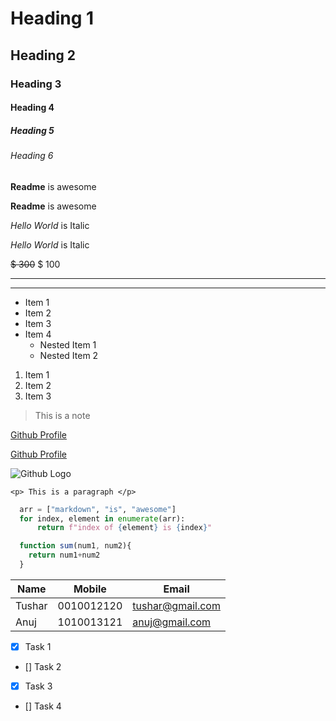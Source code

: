 <!-- Heading -->

# Heading 1
## Heading 2
### Heading 3
#### Heading 4
##### Heading 5
###### Heading 6


<!-- Strong/bold -->

**Readme** is awesome

__Readme__ is awesome

<!-- Italics -->

*Hello World* is Italic

_Hello World_ is Italic

<!-- Strike Through -->

~~$ 300~~ $ 100

<!-- Horizontal Rule -->

---

___

<!-- UL -->

* Item 1
* Item 2
* Item 3
* Item 4
  * Nested Item 1
  * Nested Item 2

<!-- OL -->

1. Item 1
1. Item 2
1. Item 3

<!-- Blockquote -->

> This is a note

<!-- Link -->

[Github Profile](https://github.com/tusharkhatriofficial)

[Github Profile](https://github.com/tusharkhatriofficial "Tushar's Github Profile")

<!-- Images -->

![Github Logo](https://cdn-icons-png.flaticon.com/512/25/25231.png)

<!-- Code Block -->

`<p> This is a paragraph </p>`

<!-- Github markdown -->

```python
  arr = ["markdown", "is", "awesome"]
  for index, element in enumerate(arr):
      return f"index of {element} is {index}"
```

```javascript
  function sum(num1, num2){
    return num1+num2
  }
```

<!-- Tables -->

| Name          | Mobile        |Email            |
| ------------- | ------------- |-----------------|
| Tushar        | 0010012120    |tushar@gmail.com |
| Anuj          | 1010013121    |anuj@gmail.com   |

<!-- Task List -->

* [X] Task 1
* [] Task 2
* [X] Task 3
* [] Task 4
